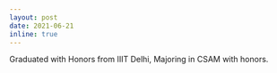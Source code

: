 ```yaml
---
layout: post
date: 2021-06-21
inline: true
---
```


Graduated with Honors from IIIT Delhi, Majoring in CSAM with honors.
